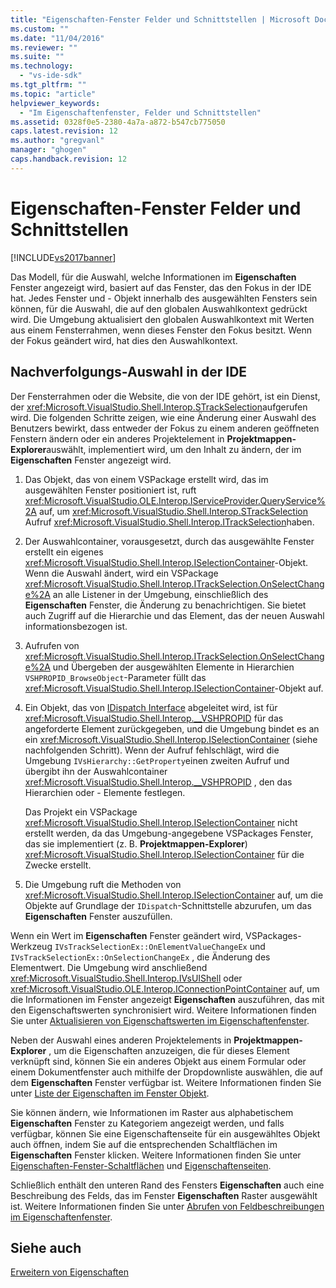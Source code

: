 ```yaml
---
title: "Eigenschaften-Fenster Felder und Schnittstellen | Microsoft Docs"
ms.custom: ""
ms.date: "11/04/2016"
ms.reviewer: ""
ms.suite: ""
ms.technology: 
  - "vs-ide-sdk"
ms.tgt_pltfrm: ""
ms.topic: "article"
helpviewer_keywords: 
  - "Im Eigenschaftenfenster, Felder und Schnittstellen"
ms.assetid: 0328f0e5-2380-4a7a-a872-b547cb775050
caps.latest.revision: 12
ms.author: "gregvanl"
manager: "ghogen"
caps.handback.revision: 12
---
```

# Eigenschaften-Fenster Felder und Schnittstellen
[!INCLUDE[vs2017banner](../../code-quality/includes/vs2017banner.md)]

Das Modell, für die Auswahl, welche Informationen im **Eigenschaften** Fenster angezeigt wird, basiert auf das Fenster, das den Fokus in der IDE hat.  Jedes Fenster und \- Objekt innerhalb des ausgewählten Fensters sein können, für die Auswahl, die auf den globalen Auswahlkontext gedrückt wird.  Die Umgebung aktualisiert den globalen Auswahlkontext mit Werten aus einem Fensterrahmen, wenn dieses Fenster den Fokus besitzt.  Wenn der Fokus geändert wird, hat dies den Auswahlkontext.  
  
## Nachverfolgungs\-Auswahl in der IDE  
 Der Fensterrahmen oder die Website, die von der IDE gehört, ist ein Dienst, der <xref:Microsoft.VisualStudio.Shell.Interop.STrackSelection>aufgerufen wird.  Die folgenden Schritte zeigen, wie eine Änderung einer Auswahl des Benutzers bewirkt, dass entweder der Fokus zu einem anderen geöffneten Fenstern ändern oder ein anderes Projektelement in **Projektmappen\-Explorer**auswählt, implementiert wird, um den Inhalt zu ändern, der im **Eigenschaften** Fenster angezeigt wird.  
  
1.  Das Objekt, das von einem VSPackage erstellt wird, das im ausgewählten Fenster positioniert ist, ruft <xref:Microsoft.VisualStudio.OLE.Interop.IServiceProvider.QueryService%2A> auf, um <xref:Microsoft.VisualStudio.Shell.Interop.STrackSelection> Aufruf <xref:Microsoft.VisualStudio.Shell.Interop.ITrackSelection>haben.  
  
2.  Der Auswahlcontainer, vorausgesetzt, durch das ausgewählte Fenster erstellt ein eigenes <xref:Microsoft.VisualStudio.Shell.Interop.ISelectionContainer>\-Objekt.  Wenn die Auswahl ändert, wird ein VSPackage <xref:Microsoft.VisualStudio.Shell.Interop.ITrackSelection.OnSelectChange%2A> an alle Listener in der Umgebung, einschließlich des **Eigenschaften** Fenster, die Änderung zu benachrichtigen.  Sie bietet auch Zugriff auf die Hierarchie und das Element, das der neuen Auswahl informationsbezogen ist.  
  
3.  Aufrufen von <xref:Microsoft.VisualStudio.Shell.Interop.ITrackSelection.OnSelectChange%2A> und Übergeben der ausgewählten Elemente in Hierarchien `VSHPROPID_BrowseObject`\-Parameter füllt das <xref:Microsoft.VisualStudio.Shell.Interop.ISelectionContainer>\-Objekt auf.  
  
4.  Ein Objekt, das von [IDispatch Interface](http://msdn.microsoft.com/de-de/ebbff4bc-36b2-4861-9efa-ffa45e013eb5) abgeleitet wird, ist für <xref:Microsoft.VisualStudio.Shell.Interop.__VSHPROPID> für das angeforderte Element zurückgegeben, und die Umgebung bindet es an ein <xref:Microsoft.VisualStudio.Shell.Interop.ISelectionContainer> \(siehe nachfolgenden Schritt\).  Wenn der Aufruf fehlschlägt, wird die Umgebung `IVsHierarchy::GetProperty`einen zweiten Aufruf und übergibt ihn der Auswahlcontainer <xref:Microsoft.VisualStudio.Shell.Interop.__VSHPROPID> , den das Hierarchien oder \- Elemente festlegen.  
  
     Das Projekt ein VSPackage <xref:Microsoft.VisualStudio.Shell.Interop.ISelectionContainer> nicht erstellt werden, da das Umgebung\-angegebene VSPackages Fenster, das sie implementiert \(z. B. **Projektmappen\-Explorer**\) <xref:Microsoft.VisualStudio.Shell.Interop.ISelectionContainer> für die Zwecke erstellt.  
  
5.  Die Umgebung ruft die Methoden von <xref:Microsoft.VisualStudio.Shell.Interop.ISelectionContainer> auf, um die Objekte auf Grundlage der `IDispatch`\-Schnittstelle abzurufen, um das **Eigenschaften** Fenster auszufüllen.  
  
 Wenn ein Wert im **Eigenschaften** Fenster geändert wird, VSPackages\-Werkzeug `IVsTrackSelectionEx::OnElementValueChangeEx` und `IVsTrackSelectionEx::OnSelectionChangeEx` , die Änderung des Elementwert.  Die Umgebung wird anschließend <xref:Microsoft.VisualStudio.Shell.Interop.IVsUIShell> oder <xref:Microsoft.VisualStudio.OLE.Interop.IConnectionPointContainer> auf, um die Informationen im Fenster angezeigt **Eigenschaften** auszuführen, das mit den Eigenschaftswerten synchronisiert wird.  Weitere Informationen finden Sie unter [Aktualisieren von Eigenschaftswerten im Eigenschaftenfenster](../../misc/updating-property-values-in-the-properties-window.md).  
  
 Neben der Auswahl eines anderen Projektelements in **Projektmappen\-Explorer** , um die Eigenschaften anzuzeigen, die für dieses Element verknüpft sind, können Sie ein anderes Objekt aus einem Formular oder einem Dokumentfenster auch mithilfe der Dropdownliste auswählen, die auf dem **Eigenschaften** Fenster verfügbar ist.  Weitere Informationen finden Sie unter [Liste der Eigenschaften im Fenster Objekt](../../extensibility/internals/properties-window-object-list.md).  
  
 Sie können ändern, wie Informationen im Raster aus alphabetischem **Eigenschaften** Fenster zu Kategoriem angezeigt werden, und falls verfügbar, können Sie eine Eigenschaftenseite für ein ausgewähltes Objekt auch öffnen, indem Sie auf die entsprechenden Schaltflächen im **Eigenschaften** Fenster klicken.  Weitere Informationen finden Sie unter [Eigenschaften\-Fenster\-Schaltflächen](../../extensibility/internals/properties-window-buttons.md) und [Eigenschaftenseiten](../../extensibility/internals/property-pages.md).  
  
 Schließlich enthält den unteren Rand des Fensters **Eigenschaften** auch eine Beschreibung des Felds, das im Fenster **Eigenschaften** Raster ausgewählt ist.  Weitere Informationen finden Sie unter [Abrufen von Feldbeschreibungen im Eigenschaftenfenster](../../misc/getting-field-descriptions-from-the-properties-window.md).  
  
## Siehe auch  
 [Erweitern von Eigenschaften](../../extensibility/internals/extending-properties.md)